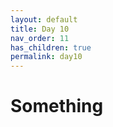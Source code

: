 ```yaml
---
layout: default
title: Day 10
nav_order: 11
has_children: true
permalink: day10
---
```


# Something


